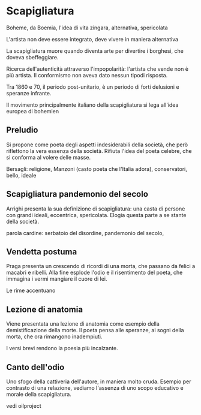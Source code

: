 # Scapigliatura
Boheme, da Boemia, l'idea di vita zingara, alternativa, spericolata

L'artista non deve essere integrato, deve vivere in maniera alternativa

La scapigliatura muore quando diventa arte per divertire i borghesi, che doveva sbeffeggiare.

Ricerca dell'autenticità attraverso l'impopolarità: l'artista che vende non è più artista. Il conformismo non aveva dato nessun tipodi risposta.

Tra 1860 e 70, il periodo post-unitario, è un periodo di forti delusioni e speranze infrante.

Il movimento principalmente italiano della scapigliatura si lega all'idea europea di bohemien

## Preludio
Si propone come poeta degli aspetti indesiderabili della società, che però riflettono la vera essenza della società.
Rifiuta l'idea del poeta celebre, che si conforma al volere delle masse. 

Bersagli: religione, Manzoni (casto poeta che l'Italia adora), conservatori, bello, ideale

## Scapigliatura pandemonio del secolo
Arrighi presenta la sua definizione di scapigliatura: una casta di persone con grandi ideali, eccentrica, spericolata.
Elogia questa parte a se stante della società.

parola cardine: serbatoio del disordine, pandemonio del secolo, 

## Vendetta postuma
Praga presenta un crescendo di ricordi di una morta, che passano da felici a macabri e ribelli. Alla fine esplode l'odio e il risentimento del poeta, che immagina i vermi mangiare il cuore di lei.

Le rime accentuano

## Lezione di anatomia
Viene presentata una lezione di anatomia come esempio della demistificazione della morte. Il poeta pensa alle speranze, ai sogni della morta, che ora rimangono inadempiuti.

I versi brevi rendono la poesia più incalzante.

## Canto dell'odio
Uno sfogo della cattiveria dell'autore, in maniera molto cruda. Esempio per contrasto di una relazione, vediamo l'assenza di uno scopo educativo e morale della scapigliatura.


vedi oilproject